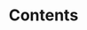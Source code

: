 ---
# Feel free to add content and custom Front Matter to this file.
# To modify the layout, see https://jekyllrb.com/docs/themes/#overriding-theme-defaults

layout: contents
title: Contents
---